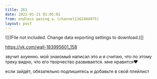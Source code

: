 ```yaml
---
title: 261
date: 2022-01-21 01:05:01
from: endless шизing ⍼ (channel1162404975)
layout: post
---
```


![[(File not included. Change data exporting settings to download.)]]

<https://vk.com/wall-183995601_158>

звучит ахуенно. мой знакомый написал это и я считаю, что по этому треку видно, что его творчество развивается. мне нравится❤️

если зайдёт, обязательно подпишитесь и добавьте в свой плейлист
